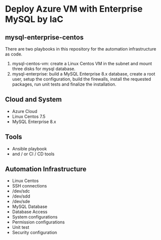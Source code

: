 # Deploy Azure VM with Enterprise MySQL by IaC 

## mysql-enterprise-centos
There are two playbooks in this repository for the automation infrastructure as code. 
1. mysql-centos-vm: create a Linux Centos VM in the subnet and mount three disks for mysql database.
2. mysql-enterprise: build a MySQL Enterprise 8.x database, create a root user, setup the configuration, build the firewalls, install the requested packages, run unit tests and finalize the installation.

## Cloud and System
- Azure Cloud
- Linux Centos 7.5
- MySQL Enterprise 8.x

## Tools
- Ansible playbook
- and / or CI / CD tools

## Automation Infrastructure
- Linux Centos 
- SSH connections
- /dev/sdc
- /dev/sdd
- /dev/sde
- MySQL Database
- Database Access
- System configurations
- Permission configurations
- Unit test
- Security configuration
